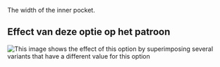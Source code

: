 The width of the inner pocket.

## Effect van deze optie op het patroon

![This image shows the effect of this option by superimposing several variants that have a different value for this option](jaeger_innerpocketwidth_sample.svg "Effect of this option on the pattern")
